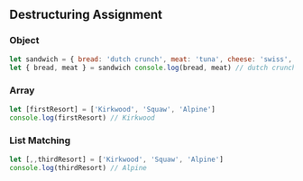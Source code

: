 ## Destructuring Assignment
### Object
```javascript
let sandwich = { bread: 'dutch crunch', meat: 'tuna', cheese: 'swiss', }
let { bread, meat } = sandwich console.log(bread, meat) // dutch crunch tuna
```
### Array
```javascript
let [firstResort] = ['Kirkwood', 'Squaw', 'Alpine']
console.log(firstResort) // Kirkwood
````
### List Matching
```javascript
let [,,thirdResort] = ['Kirkwood', 'Squaw', 'Alpine']
console.log(thirdResort) // Alpine
```
